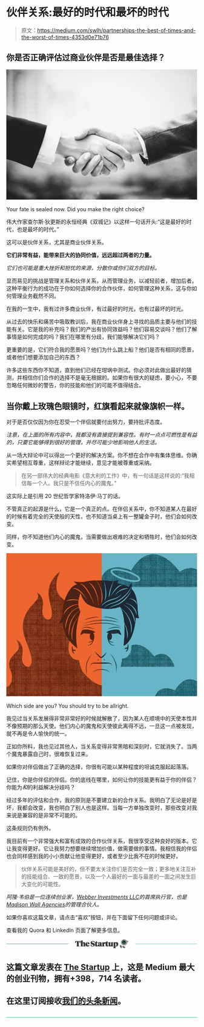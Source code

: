 # 伙伴关系:最好的时代和最坏的时代

> 原文：<https://medium.com/swlh/partnerships-the-best-of-times-and-the-worst-of-times-4353d0e71b76>

## 你是否正确评估过商业伙伴是否是最佳选择？

![](img/9c640a97b73ffb3a8cfdad6bce3b6688.png)

Your fate is sealed now. Did you make the right choice?

伟大作家查尔斯·狄更斯的永恒经典《双城记》以这样一句话开头:“这是最好的时代，也是最坏的时代。”

这可以是伙伴关系，尤其是商业伙伴关系。

**它们非常有益，能带来巨大的协同价值，远远超过两者的力量。**

*它们也可能是重大挫折和担忧的来源，分散你或你们双方的目标。*

显而易见的挑战是管理关系和伙伴关系，从而管理业务，以减轻前者，增加后者。这种平衡行为的成功在于你如何选择你的合作伙伴，如何管理这种关系，这与你如何管理业务截然不同。

在我的一生中，我有过许多商业伙伴，有过最好的时光，也有过最坏的时光。

从过去的快乐和痛苦中吸取教训后，我在商业伙伴身上寻找的品质主要与他们的技能有关。它是我的补充吗？我们的产出有协同效益吗？他们容易交谈吗？他们了解事情是如何完成的吗？我们在哪里有分歧，我们能够解决它们吗？

更重要的是，它们符合我的愿景吗？他们为什么跳上船？他们是否有相同的愿景，或者他们想要添加自己的东西？

许多这些东西你不知道，直到他们已经在坩埚中测试。你必须对此做出最好的猜测，并相信你们合作的选择不是毫无根据的。如果你有很大的疑虑，要小心，不要忽略任何微妙的警告，你的技能和他们的可能不值得结合。

## 当你戴上玫瑰色眼镜时，红旗看起来就像旗帜一样。

对于是否仅仅因为你在忍受一个伴侣就要付出努力，要持批评态度。

*注意，在上面的所有内容中，我都没有直接提到兼容性。有时一点点可燃性是有益的，只要它能够得到很好的管理，并尽可能少地影响他人的生活。*

从一场大辩论中可以得出一个更好的解决方案。你不想在合作中有集体思维。你确实希望相互尊重，这样辩论才能继续，意见才能被尊重或采纳。

> 在另一部伟大的经典电影《意大利的工作》中，有一句话是这样说的:“我相信每一个人。我只是不信任内心的魔鬼。”

这实际上是引用 20 世纪哲学家特洛伊·马丁的话。

不管真正的起源是什么，它是一个真正的点。在伴侣关系中，你不知道某人在最好的时候有着完全的天使般的天性，也不知道当桌上有一整罐金子时，他们会如何改变。

同样，你不知道他们内心的魔鬼，当需要做出艰难的决定和牺牲时，他们会如何改变。

![](img/25ad7f31ee4214d7f84d9ffdabe1e4f8.png)

Which side are you? You should try to be allright.

我见过当关系发展得非常非常好的时候就解散了，因为某人在顺境中的天使本性并不像预期的那么天使。他们内心的魔鬼和天使彼此离得不远，一旦这一点被发现，就不再是令人愉快的统一。

正如你所料，我也见过其他人，当关系变得非常黑暗和深刻时，它就消失了。当两个魔鬼暴露自己时，很难恢复过来。

如果你对伴侣做出了正确的选择，你很有可能以某种程度的坦诚克服起起落落。

记住，你是你伴侣的伴侣。你的底线在哪里，如何让你的技能更有益于你的伴侣？你能为*和*的利益解决分歧吗？

经过多年的评估和合作，我的原则是不要建立新的合作关系。我明白了无论是好是坏，我都会改变，我也明白了别人也是这样。当每一方单独改变时，那些改变对我来说是兼容的是非常不可能的。

这条规则仍有例外。

我目前有一个非常强大和富有成效的合作伙伴关系，我很享受这种良好的版本。它让我变得更好。它让我努力想要继续增加价值，做需要做的事情。我相信我的伴侣也会同样感到我的小小贡献让他变得更好，或者至少比我不在的时候更好。

> 伙伴关系可能是美好的，但不要太关注你们是否完全一致；更多地关注互补的技能组合、一致的愿景，以及一个人最好的一面与最差的一面之间发生巨大变化的可能性。

*阿隆·韦伯是一位连续创业家，*[*Webber Investments LLC*](http://webberinvestments.com/)*的首席执行官，也是*[*Madison Wall Agencies*](http://www.madison-wall.co/#home)*的管理合伙人。*

如果你喜欢这篇文章，请点击“喜欢”按钮，并在下面留下任何问题或评论。

查看我的 Quora 和 LinkedIn 页面了解更多信息。

[![](img/308a8d84fb9b2fab43d66c117fcc4bb4.png)](https://medium.com/swlh)

## 这篇文章发表在 [The Startup](https://medium.com/swlh) 上，这是 Medium 最大的创业刊物，拥有+398，714 名读者。

## 在这里订阅接收[我们的头条新闻](http://growthsupply.com/the-startup-newsletter/)。

[![](img/b0164736ea17a63403e660de5dedf91a.png)](https://medium.com/swlh)